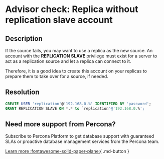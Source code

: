 # Advisor check: Replica without replication slave account

## Description

If the source fails, you may want to use a replica as the new source. An account with the **REPLICATION SLAVE** privilege must exist for a server to act as a replication source and let a replica can connect to it.

Therefore, it is a good idea to create this account on your replicas to prepare them to take over for a source, if needed.

## Resolution

```sql
CREATE USER 'replication'@'192.168.0.%' IDENTIFIED BY 'password';
GRANT REPLICATION SLAVE ON *.* to `replication'@'192.168.0.%';
```

## Need more support from Percona?

Subscribe to Percona Platform to get database support with guaranteed SLAs or proactive database management services from the Percona team.

[Learn more :fontawesome-solid-paper-plane:](https://per.co.na/subscribe){ .md-button }
